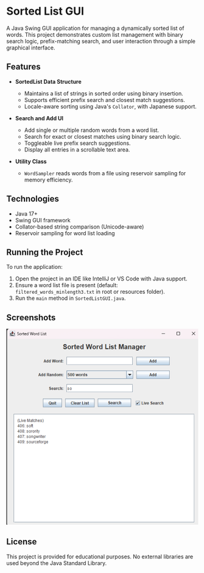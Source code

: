 # Sorted List GUI

A Java Swing GUI application for managing a dynamically sorted list of words. This project demonstrates custom list management with binary search logic, prefix-matching search, and user interaction through a simple graphical interface.

## Features

- **SortedList Data Structure**
    - Maintains a list of strings in sorted order using binary insertion.
    - Supports efficient prefix search and closest match suggestions.
    - Locale-aware sorting using Java's `Collator`, with Japanese support.

- **Search and Add UI**
    - Add single or multiple random words from a word list.
    - Search for exact or closest matches using binary search logic.
    - Toggleable live prefix search suggestions.
    - Display all entries in a scrollable text area.

- **Utility Class**
    - `WordSampler` reads words from a file using reservoir sampling for memory efficiency.

## Technologies

- Java 17+
- Swing GUI framework
- Collator-based string comparison (Unicode-aware)
- Reservoir sampling for word list loading

## Running the Project

To run the application:

1. Open the project in an IDE like IntelliJ or VS Code with Java support.
2. Ensure a word list file is present (default: `filtered_words_minlength3.txt` in root or resources folder).
3. Run the `main` method in `SortedListGUI.java`.

## Screenshots

![Sorted List GUI Screenshot](images/sample_image.png)

## License

This project is provided for educational purposes. No external libraries are used beyond the Java Standard Library.
